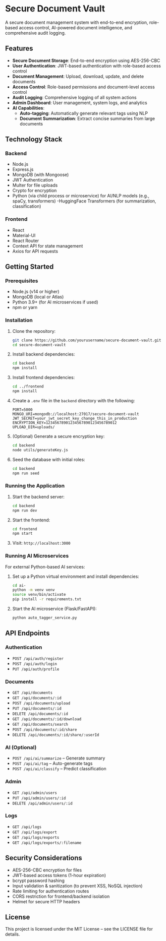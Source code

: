 # Secure Document Vault

A secure document management system with end-to-end encryption, role-based access control, AI-powered document intelligence, and comprehensive audit logging.

## Features

- **Secure Document Storage**: End-to-end encryption using AES-256-CBC
- **User Authentication**: JWT-based authentication with role-based access control
- **Document Management**: Upload, download, update, and delete documents
- **Access Control**: Role-based permissions and document-level access control
- **Audit Logging**: Comprehensive logging of all system actions
- **Admin Dashboard**: User management, system logs, and analytics
- **AI Capabilities**:
  - **Auto-tagging**: Automatically generate relevant tags using NLP
  - **Document Summarization**: Extract concise summaries from large documents
  

## Technology Stack

### Backend
- Node.js
- Express.js
- MongoDB (with Mongoose)
- JWT Authentication
- Multer for file uploads
- Crypto for encryption
- Python (via child process or microservice) for AI/NLP models (e.g., spaCy, transformers)
-HuggingFace Transformers (for summarization, classification)

### Frontend
- React
- Material-UI
- React Router
- Context API for state management
- Axios for API requests

## Getting Started

### Prerequisites

- Node.js (v14 or higher)
- MongoDB (local or Atlas)
- Python 3.9+ (for AI microservices if used)
- npm or yarn

### Installation

1. Clone the repository:

   ```bash
   git clone https://github.com/yourusername/secure-document-vault.git
   cd secure-document-vault
   ```

2. Install backend dependencies:

   ```bash
   cd backend
   npm install
   ```

3. Install frontend dependencies:

   ```bash
   cd ../frontend
   npm install
   ```

4. Create a `.env` file in the `backend` directory with the following:

   ```env
   PORT=5000
   MONGO_URI=mongodb://localhost:27017/secure-document-vault
   JWT_SECRET=your_jwt_secret_key_change_this_in_production
   ENCRYPTION_KEY=12345678901234567890123456789012
   UPLOAD_DIR=uploads/
   ```

5. (Optional) Generate a secure encryption key:

   ```bash
   cd backend
   node utils/generateKey.js
   ```

6. Seed the database with initial roles:

   ```bash
   cd backend
   npm run seed
   ```

### Running the Application

1. Start the backend server:

   ```bash
   cd backend
   npm run dev
   ```

2. Start the frontend:

   ```bash
   cd frontend
   npm start
   ```

3. Visit: `http://localhost:3000`

### Running AI Microservices 

For external Python-based AI services:

1. Set up a Python virtual environment and install dependencies:

   ```bash
   cd ai-
   python -m venv venv
   source venv/bin/activate
   pip install -r requirements.txt
   ```

2. Start the AI microservice (Flask/FastAPI):

   ```bash
   python auto_tagger_service.py
   ```

## API Endpoints

### Authentication
- `POST /api/auth/register`
- `POST /api/auth/login`
- `PUT /api/auth/profile`

### Documents
- `GET /api/documents`
- `GET /api/documents/:id`
- `POST /api/documents/upload`
- `PUT /api/documents/:id`
- `DELETE /api/documents/:id`
- `GET /api/documents/:id/download`
- `GET /api/documents/search`
- `POST /api/documents/:id/share`
- `DELETE /api/documents/:id/share/:userId`

### AI (Optional)
- `POST /api/ai/summarize` – Generate summary
- `POST /api/ai/tag` – Auto-generate tags
- `POST /api/ai/classify` – Predict classification

### Admin
- `GET /api/admin/users`
- `PUT /api/admin/users/:id`
- `DELETE /api/admin/users/:id`

### Logs
- `GET /api/logs`
- `GET /api/logs/export`
- `GET /api/logs/exports`
- `GET /api/logs/exports/:filename`

## Security Considerations

- AES-256-CBC encryption for files
- JWT-based access tokens (1-hour expiration)
- bcrypt password hashing
- Input validation & sanitization (to prevent XSS, NoSQL injection)
- Rate limiting for authentication routes
- CORS restriction for frontend/backend isolation
- Helmet for secure HTTP headers

## License

This project is licensed under the MIT License – see the LICENSE file for details.
